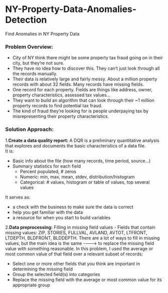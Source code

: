 # NY-Property-Data-Anomalies-Detection
Find Anomalies in NY Property Data

### Problem Overview:
- City of NY think there might be some property tax fraud going on in their city, but they’re not sure.
- They have no idea how to discover this. They can’t just look through all the records manually.
- Their data is relatively large and fairly messy. About a million property records with about 32 fields. Many records have missing fields.
- One record for each property. Fields are things like address, owner, property characteristics, assessed tax values…
- They want to build an algorithm that can look through their ~1 million property records to find potential tax fraud.
- The kind of fraud they’re looking for is people underpaying tax by misrepresenting their property characteristics.

### Solution Approach:
1.**Create a data quality report:** A DQR is a preliminary quantitative analysis that explores and documents the basic characteristics of a data file.  
It is:
- Basic info about the file (how many records, time period, source…)
- Summary statistics for each field
  - Percent populated, # zeros
  - Numeric: min, max, mean, stdev, distribution/histogram
  - Categorical: # values, histogram or table of values, top several values

It serves as:
- a check with the business to make sure the data is correct
- help you get familiar with the data
- a resource for when you start to build variables

2.**Data preprocessing:**
Filling in missing field values - Fields that contain missing values: ZIP, STORIES, FULLVAL, AVLAND, AVTOT, LTFRONT, LTDEPTH, BLDFRONT, BLDDEPTH. There are a lot of ways to fill in missing values, but the main idea is the same ----> to replace the missing field value with something reasonable. In this problem, I used the average or most common value of that field over a relevant subset of records:
  - Select one or more other fields that you think are important in determining the missing field
  - Group the selected field(s) into categories
  - Replace the missing field with the average or most common value for its appropriate group


